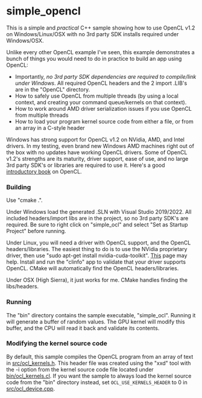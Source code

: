 # simple_opencl
This is a simple and *practical* C++ sample showing how to use OpenCL v1.2 on Windows/Linux/OSX with no 3rd party SDK installs required under Windows/OSX.

Unlike every other OpenCL example I've seen, this example demonstrates a bunch of things you would need to do in practice to build an app using OpenCL:

- Importantly, *no 3rd party SDK dependencies are required to compile/link under Windows*. All required OpenCL headers and the 2 import .LIB's are in the "OpenCL" directory.
- How to safely use OpenCL from multiple threads (by using a local context, and creating your command queue/kernels on that context).
- How to work around AMD driver serialization issues if you use OpenCL from multiple threads
- How to load your program kernel source code from either a file, or from an array in a C-style header

Windows has strong support for OpenCL v1.2 on NVidia, AMD, and Intel drivers. In my testing, even brand new Windows AMD machines right out of the box with no updates have working OpenCL drivers. Some of OpenCL v1.2's strengths are its maturity, driver support, ease of use, and no large 3rd party SDK's or libraries are required to use it. Here's a good [introductory book](https://www.amazon.com/gp/product/B097827WWG/ref=ppx_yo_dt_b_search_asin_title?ie=UTF8&psc=1) on OpenCL.

### Building

Use "cmake .". 

Under Windows load the generated .SLN with Visual Studio 2019/2022. All included headers/import libs are in the project, so no 3rd party SDK's are required. Be sure to right click on "simple_ocl" and select "Set as Startup Project" before running.

Under Linux, you will need a driver with OpenCL support, and the OpenCL headers/libraries. The easiest thing to do is to use the NVidia proprietary driver, then use "sudo apt-get install nvidia-cuda-toolkit". [This](https://linuxhandbook.com/setup-opencl-linux-docker/) page may help. Install and run the "clinfo" app to validate that your driver supports OpenCL. CMake will automatically find the OpenCL headers/libraries.

Under OSX (High Sierra), it just works for me. CMake handles finding the libs/headers.

### Running

The "bin" directory contains the sample executable, "simple_ocl". Running it will generate a buffer of random values. The GPU kernel will modify this buffer, and the CPU will read it back and validate its contents.

### Modifying the kernel source code

By default, this sample compiles the OpenCL program from an array of text in [src/ocl_kernels.h](src/ocl_kernels.h). This header file was created using the "xxd" tool with the -i option from the kernel source code file located under [bin/ocl_kernels.cl](bin/ocl_kernels.cl). If you want the sample to always load the kernel source code from the "bin" directory instead, set `OCL_USE_KERNELS_HEADER` to 0 in [src/ocl_device.cpp](https://github.com/richgel999/simple_opencl/blob/main/src/ocl_device.cpp).

